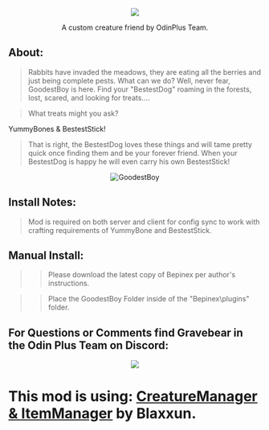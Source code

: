 

<p align="center">
<img src="https://i.imgur.com/g80lR3O.png">
</p>

<p align="center">
A custom creature friend by OdinPlus Team.
</p>

<h2>  About: </h2>

>Rabbits have invaded the meadows, they are eating all the berries and just being complete pests. What can we do? Well, never fear, GoodestBoy is here.
>Find your "BestestDog" roaming in the forests, lost, scared, and looking for treats....

>What treats might you ask?

YummyBones & BestestStick!

>That is right, the BestestDog loves these things and will tame pretty quick once finding them and be your forever friend.
>When your BestestDog is happy he will even carry his own BestestStick!

</p>

<p align="center">

  <img src="https://media3.giphy.com/media/mrlehxQ3O3OWL6nEmM/giphy.gif" alt="GoodestBoy">

</p>


</p>

<h2>  Install Notes: </h2>

>Mod is required on both server and client for config sync to work with crafting requirements of YummyBone and BestestStick.

<h2> Manual Install: </h2>

>>Please download the latest copy of Bepinex per author's instructions.

>>Place the GoodestBoy Folder inside of the "Bepinex\plugins\" folder.

<p>

<p align="center"><h2>For Questions or Comments find Gravebear in the Odin Plus Team on Discord:</h2></p>

<p align="center"><a href="https://discord.gg/mbkPcvu9ax"><img src="https://i.imgur.com/Ji3u63C.png"></a></p>


# This mod is using: <a href="https://github.com/blaxxun-boop/CreatureManager">CreatureManager & ItemManager</a> by Blaxxun.

